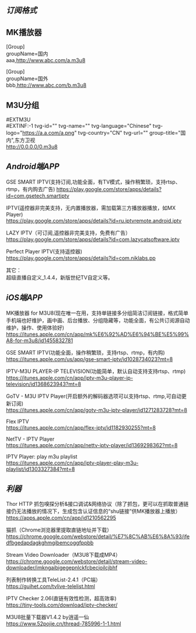 ## ***订阅格式***  
## MK播放器  

[Group]  
groupName=国内  
aaa,http://www.abc.com/a.m3u8  

[Group]  
groupName=国外  
bbb,http://www.abc.com/b.m3u8  

## M3U分组  
#EXTM3U  
#EXTINF:-1 tvg-id="" tvg-name="" tvg-language="Chinese" tvg-logo="https://a.a.com/a.png" tvg-country="CN" tvg-url="" group-title="国内",东方卫视  
http://0.0.0.0/0.m3u8


## ***Android端APP***
	
GSE SMART IPTV(支持订阅,功能全面，有TV模式，操作稍繁琐，支持rtsp、rtmp，有内购去广告) 
https://play.google.com/store/apps/details?id=com.gsetech.smartiptv

IPTV(遥控器非完美支持，无内置播放器，需加载第三方播放器播放，如MX Player)  
https://play.google.com/store/apps/details?id=ru.iptvremote.android.iptv

LAZY IPTV（可订阅,遥控器非完美支持，免费有广告）  
https://play.google.com/store/apps/details?id=com.lazycatsoftware.iptv

Perfect Player IPTV(支持遥控器)  
https://play.google.com/store/apps/details?id=com.niklabs.pp

其它：  
超级直播自定义_1.4.4，新版世纪TV自定义等。

## ***iOS端APP***

MK播放器 for M3U8(现在唯一在用，支持单链接多分组简洁订阅链接，格式简单手机端也好维护，画中画、后台播放、分组隐藏等，功能全面，有公共订阅源自动维护，操作、使用体验好)  
https://itunes.apple.com/cn/app/mk%E6%92%AD%E6%94%BE%E5%99%A8-for-m3u8/id1455832781

GSE SMART IPTV(功能全面，操作稍繁琐，支持rtsp、rtmp，有内购)  
https://itunes.apple.com/us/app/gse-smart-iptv/id1028734023?mt=8

IPTV-M3U PLAYER-IP TELEVISION(功能简单，默认自动支持支持rtsp、rtmp)  
https://itunes.apple.com/cn/app/iptv-m3u-player-ip-television/id1368623943?mt=8

GoTV - M3U IPTV Player(开启额外的解码器选项可以支持rtsp、rtmp,可自动更新订阅)  
https://itunes.apple.com/cn/app/gotv-m3u-iptv-player/id1271283728?mt=8

Flex IPTV  
https://itunes.apple.com/cn/app/flex-iptv/id1182930255?mt=8

NetTV - IPTV Player  
https://itunes.apple.com/cn/app/nettv-iptv-player/id1369298362?mt=8

IPTV Player: play m3u playlist  
https://itunes.apple.com/cn/app/iptv-player-play-m3u-playlist/id1303327384?mt=8

## ***利器***
Thor HTTP 抓包嗅探分析&接口调试&网络协议（除了抓包，更可以在抓取普通链接仍无法播放的情况下，生成包含认证信息的“shu链接”供MK播放器上播放）  
https://apps.apple.com/cn/app/id1210562295

猫抓（Chrome浏览器里提取直链地址并下载）  
https://chrome.google.com/webstore/detail/%E7%8C%AB%E6%8A%93/jfedfbgedapdagkghmgibemcoggfppbb

Stream Video Downloader（M3U8下载成MP4）  
https://chrome.google.com/webstore/detail/stream-video-downloader/imkngaibigegepnlckfcbecjoilcjbhf

列表制作转换工具TeleList-2.4.1（PC端）  
https://guihet.com/tvlive-telelist.html

IPTV Checker 2.06(直链有效性检测，超高效率)  
https://tiny-tools.com/download/iptv-checker/

M3U8批量下载器V1.4.2 by逍遥一仙  
https://www.52pojie.cn/thread-785996-1-1.html
